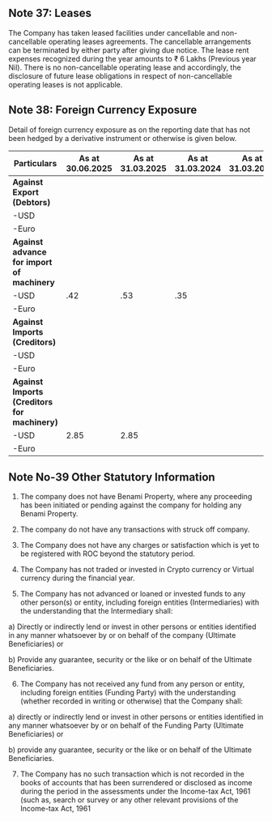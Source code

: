 ## Note 37: Leases

The Company has taken leased facilities under cancellable and non-cancellable operating leases agreements. The cancellable arrangements can be terminated by either party after giving due notice. The lease rent expenses recognized during the year amounts to ₹ 6 Lakhs (Previous year Nil). There is no non-cancellable operating lease and accordingly, the disclosure of future lease obligations in respect of non-cancellable operating leases is not applicable.

## Note 38: Foreign Currency Exposure

Detail of foreign currency exposure as on the reporting date that has not been hedged by a derivative instrument or otherwise is given below.

<table><thead><tr><th>Particulars</th><th>As at 30.06.2025</th><th>As at 31.03.2025</th><th>As at 31.03.2024</th><th>As at 31.03.2023</th></tr></thead><tbody><tr><td><strong>Against Export (Debtors)</strong></td><td></td><td></td><td></td><td></td></tr><tr><td>-USD</td><td></td><td></td><td></td><td></td></tr><tr><td>-Euro</td><td></td><td></td><td></td><td></td></tr><tr><td><strong>Against advance for import of machinery</strong></td><td></td><td></td><td></td><td></td></tr><tr><td>-USD</td><td>.42</td><td>.53</td><td>.35</td><td></td></tr><tr><td>-Euro</td><td></td><td></td><td></td><td></td></tr><tr><td><strong>Against Imports (Creditors)</strong></td><td></td><td></td><td></td><td></td></tr><tr><td>-USD</td><td></td><td></td><td></td><td></td></tr><tr><td>-Euro</td><td></td><td></td><td></td><td></td></tr><tr><td><strong>Against Imports (Creditors for machinery)</strong></td><td></td><td></td><td></td><td></td></tr><tr><td>-USD</td><td>2.85</td><td>2.85</td><td></td><td></td></tr><tr><td>-Euro</td><td></td><td></td><td></td><td></td></tr></tbody></table>

## Note No-39 Other Statutory Information

1. The company does not have Benami Property, where any proceeding has been initiated or pending against the company for holding any Benami Property.

2. The company do not have any transactions with struck off company.

3. The Company does not have any charges or satisfaction which is yet to be registered with ROC beyond the statutory period.

4. The Company has not traded or invested in Crypto currency or Virtual currency during the financial year.

5. The Company has not advanced or loaned or invested funds to any other person(s) or entity, including foreign entities (Intermediaries) with the understanding that the Intermediary shall:

a) Directly or indirectly lend or invest in other persons or entities identified in any manner whatsoever by or on behalf of the company (Ultimate Beneficiaries) or

b) Provide any guarantee, security or the like or on behalf of the Ultimate Beneficiaries.

6. The Company has not received any fund from any person or entity, including foreign entities (Funding Party) with the understanding (whether recorded in writing or otherwise) that the Company shall:

a) directly or indirectly lend or invest in other persons or entities identified in any manner whatsoever by or on behalf of the Funding Party (Ultimate Beneficiaries) or

b) provide any guarantee, security or the like or on behalf of the Ultimate Beneficiaries.

7. The Company has no such transaction which is not recorded in the books of accounts that has been surrendered or disclosed as income during the period in the assessments under the Income-tax Act, 1961 (such as, search or survey or any other relevant provisions of the Income-tax Act, 1961